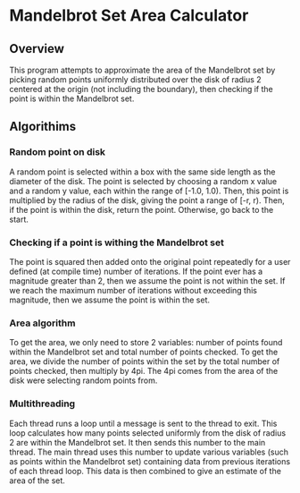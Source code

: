 # Mandelbrot Set Area Calculator

## Overview
This program attempts to approximate the area of the Mandelbrot set by picking random points uniformly distributed over the disk of radius 2 centered at the origin (not including the boundary), then checking if the point is within the Mandelbrot set.

## Algorithims

### Random point on disk
A random point is selected within a box with the same side length as the diameter of the disk. The point is selected by choosing a random x value and a random y value, each within the range of [-1.0, 1.0). Then, this point is multiplied by the radius of the disk, giving the point a range of [-r, r). Then, if the point is within the disk, return the point. Otherwise, go back to the start.

### Checking if a point is withing the Mandelbrot set
The point is squared then added onto the original point repeatedly for a user defined (at compile time) number of iterations. If the point ever has a magnitude greater than 2, then we assume the point is not within the set. If we reach the maximum number of iterations without exceeding this magnitude, then we assume the point is within the set.

### Area algorithm
To get the area, we only need to store 2 variables: number of points found within the Mandelbrot set and total number of points checked. To get the area, we divide the number of points within the set by the total number of points checked, then multiply by 4pi. The 4pi comes from the area of the disk were selecting random points from.

### Multithreading
Each thread runs a loop until a message is sent to the thread to exit. This loop calculates how many points selected uniformly from the disk of radius 2 are within the Mandelbrot set. It then sends this number to the main thread. The main thread uses this number to update various variables (such as points within the Mandelbrot set) containing data from previous iterations of each thread loop. This data is then combined to give an estimate of the area of the set.
